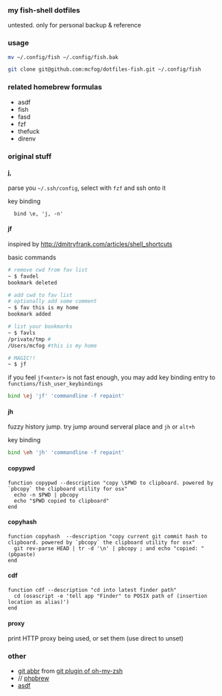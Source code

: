 ### my fish-shell dotfiles

untested. only for personal backup & reference

### usage 

```sh
mv ~/.config/fish ~/.config/fish.bak

git clone git@github.com:mcfog/dotfiles-fish.git ~/.config/fish
```

### related homebrew formulas

+ asdf
+ fish
+ fasd
+ fzf
+ thefuck
+ direnv

### original stuff

#### j,

parse you `~/.ssh/config`, select with `fzf` and ssh onto it

key binding
```
  bind \e, 'j, -n'
```


#### jf

inspired by <http://dmitryfrank.com/articles/shell_shortcuts>

basic commands

```sh
# remove cwd from fav list 
~ $ favdel
bookmark deleted

# add cwd to fav list
# optionally add some comment
~ $ fav this is my home
bookmark added

# list your bookmarks
~ $ favls
/private/tmp #
/Users/mcfog #this is my home

# MAGIC!!
~ $ jf
```

if you feel `jf<enter>` is not fast enough, you may add key binding entry to `functions/fish_user_keybindings`

```sh
bind \ej 'jf' 'commandline -f repaint'
```

#### jh

fuzzy history jump. try jump around serveral place and `jh` or `alt+h`

key binding
```sh
bind \eh 'jh' 'commandline -f repaint'
```

#### copypwd

```fish
function copypwd --description "copy \$PWD to clipboard. powered by `pbcopy` the clipboard utility for osx"
  echo -n $PWD | pbcopy
  echo "$PWD copied to clipboard"
end
```

#### copyhash

```fish
function copyhash  --description "copy current git commit hash to clipboard. powered by `pbcopy` the clipboard utility for osx"
  git rev-parse HEAD | tr -d '\n' | pbcopy ; and echo "copied: "(pbpaste)
end
```

#### cdf

```fish
function cdf --description "cd into latest finder path" 
  cd (osascript -e 'tell app "Finder" to POSIX path of (insertion location as alias)')
end
```

#### proxy

print HTTP proxy being used, or set them (use direct to unset)

### other 

+ [git abbr](https://gist.github.com/mcfog/078c2a8ab6fd3d2158f3) from [git plugin of oh-my-zsh](https://github.com/robbyrussell/oh-my-zsh/blob/master/plugins/git/git.plugin.zsh)
+ // [phpbrew](phpbrew.github.io/phpbrew/)
+ [asdf](https://asdf-vm.com/)
